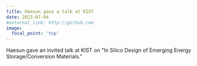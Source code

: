```yaml
---
title: Haesun gave a talk at KIST
date: 2023-07-04
#external_link: http://github.com
image:
  focal_point: 'top'
---
```


Haesun gave an invited talk at KIST on "In Silico Design of Emerging Energy Storage/Conversion Materials."
 
<!--more-->
